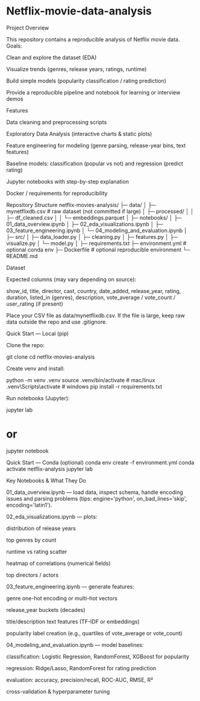 # Netflix-movie-data-analysis
Project Overview

This repository contains a reproducible analysis of Netflix movie data.
Goals:

Clean and explore the dataset (EDA)

Visualize trends (genres, release years, ratings, runtime)

Build simple models (popularity classification / rating prediction)

Provide a reproducible pipeline and notebook for learning or interview demos

Features

Data cleaning and preprocessing scripts

Exploratory Data Analysis (interactive charts & static plots)

Feature engineering for modeling (genre parsing, release-year bins, text features)

Baseline models: classification (popular vs not) and regression (predict rating)

Jupyter notebooks with step-by-step explanation

Docker / requirements for reproducibility

Repository Structure
netflix-movies-analysis/
├─ data/
│  ├─ mynetflixdb.csv                # raw dataset (not committed if large)
│  ├─ processed/
│  │  ├─ df_cleaned.csv
│  │  └─ embeddings.parquet
│
├─ notebooks/
│  ├─ 01_data_overview.ipynb
│  ├─ 02_eda_visualizations.ipynb
│  ├─ 03_feature_engineering.ipynb
│  └─ 04_modeling_and_evaluation.ipynb
│
├─ src/
│  ├─ data_loader.py
│  ├─ cleaning.py
│  ├─ features.py
│  ├─ visualize.py
│  └─ model.py
│
├─ requirements.txt
├─ environment.yml   # optional conda env
├─ Dockerfile        # optional reproducible environment
└─ README.md

Dataset

Expected columns (may vary depending on source):

show_id, title, director, cast, country, date_added, release_year, rating, duration, listed_in (genres), description, vote_average / vote_count / user_rating (if present)

Place your CSV file as data/mynetflixdb.csv. If the file is large, keep raw data outside the repo and use .gitignore.

Quick Start — Local (pip)

Clone the repo:

git clone <repo-url>
cd netflix-movies-analysis


Create venv and install:

python -m venv .venv
source .venv/bin/activate      # mac/linux
.venv\Scripts\activate         # windows
pip install -r requirements.txt


Run notebooks (Jupyter):

jupyter lab
# or
jupyter notebook

Quick Start — Conda (optional)
conda env create -f environment.yml
conda activate netflix-analysis
jupyter lab

Key Notebooks & What They Do

01_data_overview.ipynb — load data, inspect schema, handle encoding issues and parsing problems (tips: engine='python', on_bad_lines='skip', encoding='latin1').

02_eda_visualizations.ipynb — plots:

distribution of release years

top genres by count

runtime vs rating scatter

heatmap of correlations (numerical fields)

top directors / actors

03_feature_engineering.ipynb — generate features:

genre one-hot encoding or multi-hot vectors

release_year buckets (decades)

title/description text features (TF-IDF or embeddings)

popularity label creation (e.g., quartiles of vote_average or vote_count)

04_modeling_and_evaluation.ipynb — model baselines:

classification: Logistic Regression, RandomForest, XGBoost for popularity

regression: Ridge/Lasso, RandomForest for rating prediction

evaluation: accuracy, precision/recall, ROC-AUC, RMSE, R²

cross-validation & hyperparameter tuning
